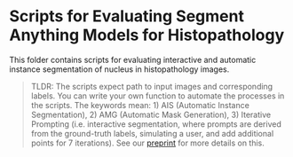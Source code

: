 # Scripts for Evaluating Segment Anything Models for Histopathology

This folder contains scripts for evaluating interactive and automatic instance segmentation of nucleus in histopathology images.

> TLDR: The scripts expect path to input images and corresponding labels. You can write your own function to automate the processes in the scripts. The keywords mean: 1) AIS (Automatic Instance Segmentation), 2) AMG (Automatic Mask Generation), 3) Iterative Prompting (i.e. interactive segmentation, where prompts are derived from the ground-truth labels, simulating a user, and add additional points for 7 iterations). See our [preprint](https://doi.org/10.48550/arXiv.2502.00408) for more details on this.